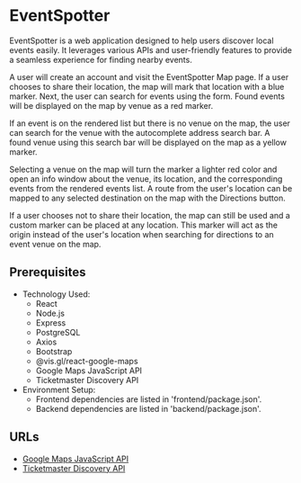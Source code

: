 # EventSpotter

EventSpotter is a web application designed to help users discover local events easily. It leverages various APIs and user-friendly features to provide a seamless experience for finding nearby events. 

A user will create an account and visit the EventSpotter Map page. If a user chooses to share their location, the map will mark that location with a blue marker. Next, the user can search for events using the form. Found events will be displayed on the map by venue as a red marker. 

If an event is on the rendered list but there is no venue on the map, the user can search for the venue with the autocomplete address search bar. A found venue using this search bar will be displayed on the map as a yellow marker. 

Selecting a venue on the map will turn the marker a lighter red color and open an info window about the venue, its location, and the corresponding events from the rendered events list. A route from the user's location can be mapped to any selected destination on the map with the Directions button. 

If a user chooses not to share their location, the map can still be used and a custom marker can be placed at any location. This marker will act as the origin instead of the user's location when searching for directions to an event venue on the map. 

## Prerequisites

* Technology Used:
  * React
  * Node.js
  * Express
  * PostgreSQL
  * Axios
  * Bootstrap
  * @vis.gl/react-google-maps
  * Google Maps JavaScript API
  * Ticketmaster Discovery API
* Environment Setup:
  * Frontend dependencies are listed in 'frontend/package.json'. 
  * Backend dependencies are listed in 'backend/package.json'. 

## URLs
* [Google Maps JavaScript API](https://developers.google.com/maps/documentation/javascript)
* [Ticketmaster Discovery API](https://developer.ticketmaster.com/products-and-docs/apis/discovery-api/v2/)